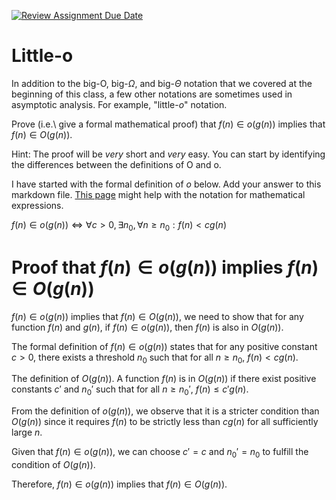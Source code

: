 [![Review Assignment Due Date](https://classroom.github.com/assets/deadline-readme-button-24ddc0f5d75046c5622901739e7c5dd533143b0c8e959d652212380cedb1ea36.svg)](https://classroom.github.com/a/wM4-KOzy)
# Little-o

In addition to the big-O, big-$\Omega$, and big-$\Theta$ notation that
we covered at the beginning of this class, a few other notations are sometimes
used in asymptotic analysis.  For example, "little-$o$" notation.

Prove (i.e.\ give a formal mathematical proof) that $f(n)\in o(g(n))$ implies
that $f(n)\in O(g(n))$.

Hint: The proof will be *very* short and *very* easy. You can start by
identifying the differences between the definitions of O and o.

I have started with the formal definition of $o$ below. Add your answer to this
markdown file. [This
page](https://docs.github.com/en/get-started/writing-on-github/working-with-advanced-formatting/writing-mathematical-expressions)
might help with the notation for mathematical expressions.

$f(n)\in o(g(n)) \iff \forall c>0, \exists n_0, \forall n\ge n_0: f(n) < c g(n)$

# Proof that $f(n) \in o(g(n))$ implies $f(n) \in O(g(n))$

$f(n) \in o(g(n))$ implies that $f(n) \in O(g(n))$, we need to show that for any function $f(n)$ and $g(n)$, if $f(n) \in o(g(n))$, then $f(n)$ is also in $O(g(n))$.

The formal definition of $f(n) \in o(g(n))$ states that for any positive constant $c > 0$, there exists a threshold $n_0$ such that for all $n \geq n_0$, $f(n) < cg(n)$.

The definition of $O(g(n))$. A function $f(n)$ is in $O(g(n))$ if there exist positive constants $c'$ and $n_0'$ such that for all $n \geq n_0'$, $f(n) \leq c'g(n)$.

From the definition of $o(g(n))$, we observe that it is a stricter condition than $O(g(n))$ since it requires $f(n)$ to be strictly less than $cg(n)$ for all sufficiently large $n$.

Given that $f(n) \in o(g(n))$, we can choose $c' = c$ and $n_0' = n_0$ to fulfill the condition of $O(g(n))$.

Therefore, $f(n) \in o(g(n))$ implies that $f(n) \in O(g(n))$.

